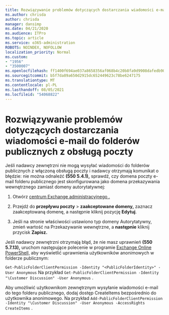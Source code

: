 ```yaml
---
title: Rozwiązywanie problemów dotyczących dostarczania wiadomości e-mail do folderów publicznych z obsługą poczty
ms.author: chrisda
author: chrisda
manager: dansimp
ms.date: 04/21/2020
ms.audience: ITPro
ms.topic: article
ms.service: o365-administration
ROBOTS: NOINDEX, NOFOLLOW
localization_priority: Normal
ms.custom:
- "1956"
- "3500007"
ms.openlocfilehash: ff1400f694ae037a8658356af068b4c20b8fa9d9908dafedb90db7bb6859530f
ms.sourcegitcommit: b5f7da89a650d2915dc652449623c78be6247175
ms.translationtype: MT
ms.contentlocale: pl-PL
ms.lasthandoff: 08/05/2021
ms.locfileid: "54068822"
---
```

# <a name="fix-email-delivery-issues-to-mail-enabled-public-folders"></a>Rozwiązywanie problemów dotyczących dostarczania wiadomości e-mail do folderów publicznych z obsługą poczty

Jeśli nadawcy zewnętrzni nie mogą wysyłać wiadomości do folderów publicznych z włączoną obsługą poczty i nadawcy otrzymają komunikat o błędzie: nie można odnaleźć **(550 5.4.1),** sprawdź, czy domena poczty e-mail folderu publicznego jest skonfigurowana jako domena przekazywania wewnętrznego zamiast domeny autorytatywnej:

1. Otwórz [centrum Exchange administracyjnego .](https://docs.microsoft.com/Exchange/exchange-admin-center)

2. Przejdź do **przepływu poczty** \> **zaakceptowane domeny,** zaznacz zaakceptowaną domenę, a następnie kliknij pozycję **Edytuj**.

3. Jeśli na stronie właściwości ustawiono typ domeny Autorytatywny, zmień wartość na Przekazywanie wewnętrzne, a **następnie** kliknij przycisk **Zapisz.**

Jeśli nadawcy zewnętrzni otrzymają błąd, że nie masz uprawnień **(550 5.7.13),** uruchom następujące polecenie w programie [Exchange Online PowerShell,](https://docs.microsoft.com/powershell/exchange/exchange-online/connect-to-exchange-online-powershell/connect-to-exchange-online-powershell) aby wyświetlić uprawnienia użytkowników anonimowych w folderze publicznym:

`Get-PublicFolderClientPermission -Identity "<PublicFolderIdentity>" -User Anonymous` Na przykład `Get-PublicFolderClientPermission -Identity "\Customer Discussion" -User Anonymous` .

Aby umożliwić użytkownikom zewnętrznym wysyłanie wiadomości e-mail do tego folderu publicznego, dodaj dostęp CreateItems bezpośrednio do użytkownika anonimowego. Na przykład `Add-PublicFolderClientPermission -Identity "\Customer Discussion" -User Anonymous -AccessRights CreateItems` .
